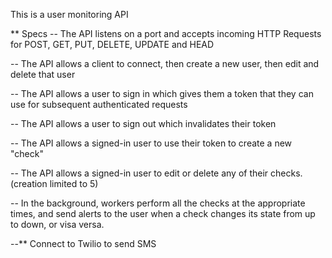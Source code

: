 This is a user monitoring API

** Specs
-- The API listens on a port and accepts incoming HTTP Requests for POST, GET, PUT, DELETE, UPDATE and HEAD

-- The API allows a client to connect, then create a new user, then edit and delete that user

-- The API allows a user to sign in which gives them a token that they can use for subsequent authenticated requests

-- The API allows a user to sign out which invalidates their token

-- The API allows a signed-in user to use their token to create a new "check"

-- The API allows a signed-in user to edit or delete any of their checks. (creation limited to 5)

-- In the background, workers perform all the checks at the appropriate times, and send alerts to the user when a check changes its state from up to down, or visa versa.

--** Connect to Twilio to send SMS 
